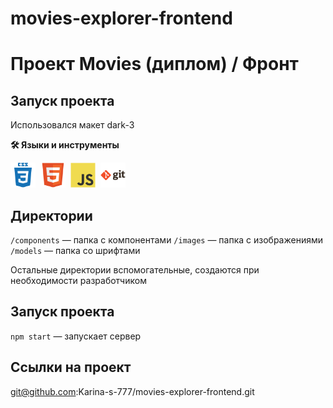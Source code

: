 # movies-explorer-frontend

# Проект Movies (диплом) / Фронт

## Запуск проекта
Использовался макет dark-3

**:hammer_and_wrench: Языки и инструменты**

<div>
  <img src="https://github.com/devicons/devicon/blob/master/icons/css3/css3-plain-wordmark.svg"  title="CSS3" alt="CSS" width="40" height="40"/>&nbsp;
  <img src="https://github.com/devicons/devicon/blob/master/icons/html5/html5-original.svg" title="HTML5" alt="HTML" width="40" height="40"/>&nbsp;
  <img src="https://github.com/devicons/devicon/blob/master/icons/javascript/javascript-original.svg" title="JavaScript" alt="JavaScript" width="40" height="40"/>&nbsp;
  <img src="https://github.com/devicons/devicon/blob/master/icons/git/git-original-wordmark.svg" title="Git" **alt="Git" width="40" height="40"/>
</div>
  
 ## Директории

`/components` — папка с компонентами 
`/images` — папка с изображениями  
`/models` — папка со шрифтами
  
Остальные директории вспомогательные, создаются при необходимости разработчиком

## Запуск проекта

`npm start` — запускает сервер   


## Ссылки на проект

git@github.com:Karina-s-777/movies-explorer-frontend.git

